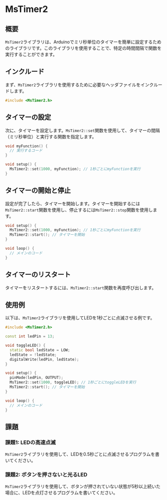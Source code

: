 # MsTimer2

## 概要
`MsTimer2`ライブラリは、Arduinoでミリ秒単位のタイマーを簡単に設定するためのライブラリです。このライブラリを使用することで、特定の時間間隔で関数を実行することができます。

## インクルード
まず、`MsTimer2`ライブラリを使用するために必要なヘッダファイルをインクルードします。

```cpp
#include <MsTimer2.h>
```

## タイマーの設定
次に、タイマーを設定します。`MsTimer2::set`関数を使用して、タイマーの間隔（ミリ秒単位）と実行する関数を指定します。

```cpp
void myFunction() {
  // 実行するコード
}

void setup() {
  MsTimer2::set(1000, myFunction); // 1秒ごとにmyFunctionを実行
}
```

## タイマーの開始と停止
設定が完了したら、タイマーを開始します。タイマーを開始するには`MsTimer2::start`関数を使用し、停止するには`MsTimer2::stop`関数を使用します。

```cpp
void setup() {
  MsTimer2::set(1000, myFunction); // 1秒ごとにmyFunctionを実行
  MsTimer2::start(); // タイマーを開始
}

void loop() {
  // メインのコード
}
```

## タイマーのリスタート
タイマーをリスタートするには、`MsTimer2::start`関数を再度呼び出します。

## 使用例
以下は、`MsTimer2`ライブラリを使用してLEDを1秒ごとに点滅させる例です。

```cpp
#include <MsTimer2.h>

const int ledPin = 13;

void toggleLED() {
  static bool ledState = LOW;
  ledState = !ledState;
  digitalWrite(ledPin, ledState);
}

void setup() {
  pinMode(ledPin, OUTPUT);
  MsTimer2::set(1000, toggleLED); // 1秒ごとにtoggleLEDを実行
  MsTimer2::start(); // タイマーを開始
}

void loop() {
  // メインのコード
}
```

## 課題

### 課題1: LEDの高速点滅
`MsTimer2`ライブラリを使用して、LEDを0.5秒ごとに点滅させるプログラムを書いてください。

### 課題2: ボタンを押さないと光るLED
`MsTimer2`ライブラリを使用して、ボタンが押されていない状態が5秒以上続いた場合に、LEDを点灯させるプログラムを書いてください。